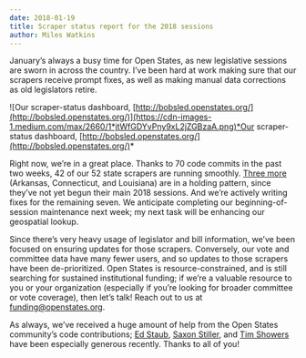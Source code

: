```yaml
---
date: 2018-01-19
title: Scraper status report for the 2018 sessions
author: Miles Watkins
---
```


January’s always a busy time for Open States, as new legislative sessions are sworn in across the country. I’ve been hard at work making sure that our scrapers receive prompt fixes, as well as making manual data corrections as old legislators retire.

![Our scraper-status dashboard, [http://bobsled.openstates.org/](http://bobsled.openstates.org/)](https://cdn-images-1.medium.com/max/2660/1*jtWfGDYvPny9xL2jZGBzaA.png)*Our scraper-status dashboard, [http://bobsled.openstates.org/](http://bobsled.openstates.org/)*

Right now, we’re in a great place. Thanks to 70 code commits in the past two weeks, 42 of our 52 state scrapers are running smoothly. [Three more](https://github.com/openstates/openstates/pulls) (Arkansas, Connecticut, and Louisiana) are in a holding pattern, since they’ve not yet begun their main 2018 sessions. And we’re actively writing fixes for the remaining seven. We anticipate completing our beginning-of-session maintenance next week; my next task will be enhancing our geospatial lookup.

Since there’s very heavy usage of legislator and bill information, we’ve been focused on ensuring updates for those scrapers. Conversely, our vote and committee data have many fewer users, and so updates to those scrapers have been de-prioritized. Open States is resource-constrained, and is still searching for sustained institutional funding; if we’re a valuable resource to you or your organization (especially if you’re looking for broader committee or vote coverage), then let’s talk! Reach out to us at [funding@openstates.org](mailto:funding@openstates.org).

As always, we’ve received a huge amount of help from the Open States community’s code contributions; [Ed Staub](https://github.com/estaub), [Saxon Stiller](https://github.com/doubleswirve), and [Tim Showers](https://github.com/showerst) have been especially generous recently. Thanks to all of you!
